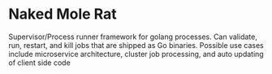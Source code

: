 # Naked Mole Rat

Supervisor/Process runner framework for golang processes.
Can validate, run, restart, and kill jobs that are shipped
as Go binaries. Possible use cases include microservice
architecture, cluster job processing, and auto updating of
client side code